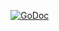 [![GoDoc](https://godoc.org/github.com/tcolgate/grafana-simple-json-go?status.svg)](https://godoc.org/github.com/tcolgate/grafana-simple-json-go)

